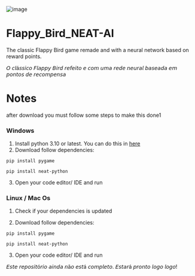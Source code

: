 ![image](https://user-images.githubusercontent.com/107243169/175669943-f19bc87f-e64f-4401-b373-123d7ecd6222.png)


# Flappy_Bird_NEAT-AI
 The classic Flappy Bird game remade and with a neural network based on reward points.

 𝘖 𝘤𝘭á𝘴𝘴𝘪𝘤𝘰 𝘍𝘭𝘢𝘱𝘱𝘺 𝘉𝘪𝘳𝘥 𝘳𝘦𝘧𝘦𝘪𝘵𝘰 𝘦 𝘤𝘰𝘮 𝘶𝘮𝘢 𝘳𝘦𝘥𝘦 𝘯𝘦𝘶𝘳𝘢𝘭 𝘣𝘢𝘴𝘦𝘢𝘥𝘢 𝘦𝘮 𝘱𝘰𝘯𝘵𝘰𝘴 𝘥𝘦 𝘳𝘦𝘤𝘰𝘮𝘱𝘦𝘯𝘴𝘢






# Notes
 after download you must follow some steps to make this done1

### Windows

1. Install python 3.10 or latest. You can do this in [here](https://www.python.org/downloads/)
2. Download follow dependencies:
  ```
  pip install pygame
  ```
  
  ```
  pip install neat-python
  ```
3. Open your code editor/ IDE and run 

### Linux / Mac Os

1. Check if your dependencies is updated

2. Download follow dependencies:
  ```
  pip install pygame
  ```
  
  ```
  pip install neat-python
  ```
3. Open your code editor/ IDE and run



 𝘌𝘴𝘵𝘦 𝘳𝘦𝘱𝘰𝘴𝘪𝘵ó𝘳𝘪𝘰 𝘢𝘪𝘯𝘥𝘢 𝘯ã𝘰 𝘦𝘴𝘵á 𝘤𝘰𝘮𝘱𝘭𝘦𝘵𝘰. 𝘌𝘴𝘵𝘢𝘳á 𝘱𝘳𝘰𝘯𝘵𝘰 𝘭𝘰𝘨𝘰 𝘭𝘰𝘨𝘰!

